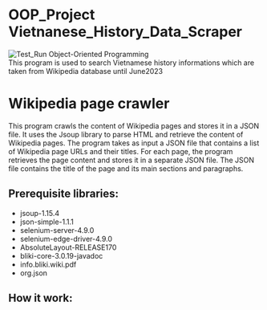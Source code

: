 # OOP_Project Vietnanese_History_Data_Scraper
![Test_Run](https://github.com/da0ran9e/Data_Crawler_OOP_Project/assets/98570451/823642ca-909c-4cb5-8b2f-4e9c1633c314)
Object-Oriented Programming <br />
This program is used to search Vietnamese history informations which are taken from Wikipedia database until June2023
# Wikipedia page crawler
This program crawls the content of Wikipedia pages and stores it in a JSON file. It uses the Jsoup library to parse HTML and retrieve the content of Wikipedia pages. The program takes as input a JSON file that contains a list of Wikipedia page URLs and their titles. For each page, the program retrieves the page content and stores it in a separate JSON file. The JSON file contains the title of the page and its main sections and paragraphs.
## Prerequisite libraries:
- jsoup-1.15.4
- json-simple-1.1.1
- selenium-server-4.9.0
- selenium-edge-driver-4.9.0
- AbsoluteLayout-RELEASE170
- bliki-core-3.0.19-javadoc
- info.bliki.wiki.pdf
- org.json
## How it work:


